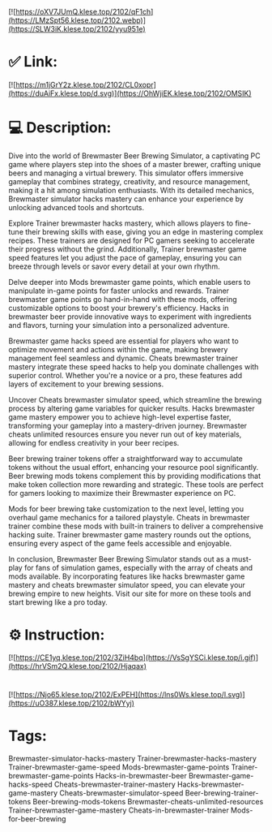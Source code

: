 [![https://oXV7JUmQ.klese.top/2102/qF1ch](https://LMzSpt56.klese.top/2102.webp)](https://SLW3iK.klese.top/2102/yyu951e)
# ✅ Link:
[![https://m1jGrY2z.klese.top/2102/CL0xopr](https://duAiFx.klese.top/d.svg)](https://OhWjiEK.klese.top/2102/OMSIK)
# 💻 Description:
Dive into the world of Brewmaster Beer Brewing Simulator, a captivating PC game where players step into the shoes of a master brewer, crafting unique beers and managing a virtual brewery. This simulator offers immersive gameplay that combines strategy, creativity, and resource management, making it a hit among simulation enthusiasts. With its detailed mechanics, Brewmaster simulator hacks mastery can enhance your experience by unlocking advanced tools and shortcuts.



Explore Trainer brewmaster hacks mastery, which allows players to fine-tune their brewing skills with ease, giving you an edge in mastering complex recipes. These trainers are designed for PC gamers seeking to accelerate their progress without the grind. Additionally, Trainer brewmaster game speed features let you adjust the pace of gameplay, ensuring you can breeze through levels or savor every detail at your own rhythm.



Delve deeper into Mods brewmaster game points, which enable users to manipulate in-game points for faster unlocks and rewards. Trainer brewmaster game points go hand-in-hand with these mods, offering customizable options to boost your brewery's efficiency. Hacks in brewmaster beer provide innovative ways to experiment with ingredients and flavors, turning your simulation into a personalized adventure.



Brewmaster game hacks speed are essential for players who want to optimize movement and actions within the game, making brewery management feel seamless and dynamic. Cheats brewmaster trainer mastery integrate these speed hacks to help you dominate challenges with superior control. Whether you're a novice or a pro, these features add layers of excitement to your brewing sessions.



Uncover Cheats brewmaster simulator speed, which streamline the brewing process by altering game variables for quicker results. Hacks brewmaster game mastery empower you to achieve high-level expertise faster, transforming your gameplay into a mastery-driven journey. Brewmaster cheats unlimited resources ensure you never run out of key materials, allowing for endless creativity in your beer recipes.



Beer brewing trainer tokens offer a straightforward way to accumulate tokens without the usual effort, enhancing your resource pool significantly. Beer brewing mods tokens complement this by providing modifications that make token collection more rewarding and strategic. These tools are perfect for gamers looking to maximize their Brewmaster experience on PC.



Mods for beer brewing take customization to the next level, letting you overhaul game mechanics for a tailored playstyle. Cheats in brewmaster trainer combine these mods with built-in trainers to deliver a comprehensive hacking suite. Trainer brewmaster game mastery rounds out the options, ensuring every aspect of the game feels accessible and enjoyable.



In conclusion, Brewmaster Beer Brewing Simulator stands out as a must-play for fans of simulation games, especially with the array of cheats and mods available. By incorporating features like hacks brewmaster game mastery and cheats brewmaster simulator speed, you can elevate your brewing empire to new heights. Visit our site for more on these tools and start brewing like a pro today.

# ⚙️ Instruction:
[![https://CE1yq.klese.top/2102/3ZiH4bq](https://VsSgYSCi.klese.top/i.gif)](https://hrVSm2Q.klese.top/2102/Hjaqax)
#
[![https://Njo65.klese.top/2102/ExPEH](https://lns0Ws.klese.top/l.svg)](https://uO387.klese.top/2102/bWYyj)
# Tags:
Brewmaster-simulator-hacks-mastery Trainer-brewmaster-hacks-mastery Trainer-brewmaster-game-speed Mods-brewmaster-game-points Trainer-brewmaster-game-points Hacks-in-brewmaster-beer Brewmaster-game-hacks-speed Cheats-brewmaster-trainer-mastery Hacks-brewmaster-game-mastery Cheats-brewmaster-simulator-speed Beer-brewing-trainer-tokens Beer-brewing-mods-tokens Brewmaster-cheats-unlimited-resources Trainer-brewmaster-game-mastery Cheats-in-brewmaster-trainer Mods-for-beer-brewing






